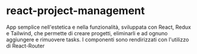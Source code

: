 # react-project-management

App semplice nell'estetica e nella funzionalità, sviluppata con React, Redux e Tailwind, che permette di creare progetti, eliminarli e ad ognuno aggiungere e rimuovere tasks. I componenti sono rendirizzati con l'utilizzo di React-Router

